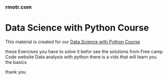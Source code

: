 ### rmotr.com

# Data Science with Python Course

This material is created for our [Data Science with Python Course](https://rmotr.com/data-science-python-course)

these Exercises you have to solve it befor see the solutions
from Free camp Code website Data analysis with python
there is a vids that will learn you the basics

thank you
